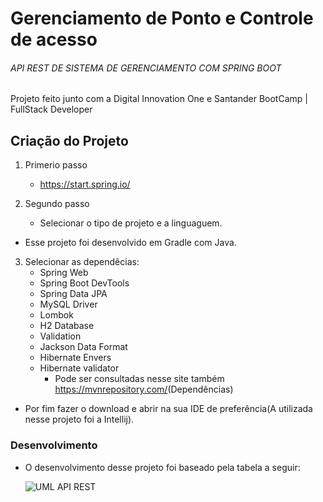 # Gerenciamento de Ponto e Controle de acesso

###### API REST DE SISTEMA DE GERENCIAMENTO COM SPRING BOOT

Projeto feito junto com a Digital Innovation One e Santander BootCamp | FullStack Developer



## Criação do Projeto

1. Primerio passo
    * <https://start.spring.io/>

2. Segundo passo
   * Selecionar o tipo de projeto e a linguaguem.

* Esse projeto foi desenvolvido em Gradle com Java.

3. Selecionar as dependêcias:
   * Spring Web						
   * Spring Boot DevTools
   * Spring Data JPA
   * MySQL Driver
   * Lombok
   * H2 Database
   * Validation
   * Jackson Data Format 
   * Hibernate Envers 
   * Hibernate validator
     * Pode ser consultadas nesse site também <https://mvnrepository.com/>(Dependências)

* Por fim fazer o download e abrir na sua IDE de preferência(A utilizada nesse projeto foi a Intellij).

   

### Desenvolvimento

* O desenvolvimento desse projeto foi baseado pela tabela a seguir:

  ![UML API REST](https://user-images.githubusercontent.com/62356712/128050156-c15a915f-3951-47cd-a7c9-6d2e9c5ab170.png)
